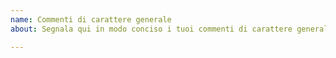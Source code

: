 ```yaml
---
name: Commenti di carattere generale
about: Segnala qui in modo conciso i tuoi commenti di carattere generale

---
```



